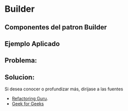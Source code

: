 # Builder

## Componentes del patron **Builder**

## Ejemplo Aplicado

## Problema:

## Solucion:


Si desea conocer o profundizar más, dirijase a las fuentes

- [Refactoring Guru](https://refactoring.guru/design-patterns/builder).
- [Geek for Geeks](https://www.geekforgeeks.org/system-design/builder-design-pattern)